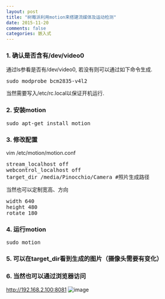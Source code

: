 ```yaml
---
layout: post
title: "树莓派利用motion来搭建流媒体及运动检测"
date: 2015-11-20
comments: false
categories: 嵌入式
---
```


### 1. 确认是否含有/dev/video0
通过ls参看是否有/dev/video0, 若没有则可以通过如下命令生成.
<pre>
sudo modprobe bcm2835-v4l2
</pre>
当然需要写入/etc/rc.local以保证开机运行.

### 2. 安装motion
<pre>
sudo apt-get install motion
</pre>

### 3. 修改配置
vim /etc/motion/motion.conf

<pre>
stream_localhost off
webcontrol_localhost off
target_dir /media/Pinocchio/Camera #照片生成路径
</pre>

当然也可以定制宽高、方向
<pre>
width 640
height 480
rotate 180
</pre>

### 4. 运行motion
<pre>
sudo motion
</pre>

### 5. 可以在target_dir看到生成的图片（摄像头需要有变化）

### 6. 当然也可以通过浏览器访问
http://192.168.2.100:8081
![image](http://7ximmr.com1.z0.glb.clouddn.com/raspberry-motion.png)